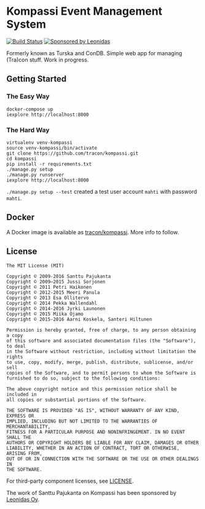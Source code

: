 # Kompassi Event Management System

[![Build Status](https://travis-ci.org/tracon/kompassi.svg?branch=master)](https://travis-ci.org/tracon/kompassi)
[![Sponsored by Leonidas](https://img.shields.io/badge/sponsored%20by-leonidas-blue.svg)](https://leonidasoy.fi/opensource)

Formerly known as Turska and ConDB. Simple web app for managing (Tra)con stuff. Work in progress.

## Getting Started

### The Easy Way

    docker-compose up
    iexplore http://localhost:8000

### The Hard Way

    virtualenv venv-kompassi
    source venv-kompassi/bin/activate
    git clone https://github.com/tracon/kompassi.git
    cd kompassi
    pip install -r requirements.txt
    ./manage.py setup
    ./manage.py runserver
    iexplore http://localhost:8000

`./manage.py setup --test` created a test user account `mahti` with password `mahti`.

## Docker

A Docker image is available as [tracon/kompassi](https://hub.docker.com/r/tracon/kompassi/). More info to follow.

## License

    The MIT License (MIT)

    Copyright © 2009-2016 Santtu Pajukanta
    Copyright © 2009–2015 Jussi Sorjonen
    Copyright © 2011 Petri Haikonen
    Copyright © 2012-2015 Meeri Panula
    Copyright © 2013 Esa Ollitervo
    Copyright © 2014 Pekka Wallendahl
    Copyright © 2014-2016 Jyrki Launonen
    Copyright © 2015 Miika Ojamo
    Copyright © 2015-2016 Aarni Koskela, Santeri Hiltunen

    Permission is hereby granted, free of charge, to any person obtaining a copy
    of this software and associated documentation files (the "Software"), to deal
    in the Software without restriction, including without limitation the rights
    to use, copy, modify, merge, publish, distribute, sublicense, and/or sell
    copies of the Software, and to permit persons to whom the Software is
    furnished to do so, subject to the following conditions:

    The above copyright notice and this permission notice shall be included in
    all copies or substantial portions of the Software.

    THE SOFTWARE IS PROVIDED "AS IS", WITHOUT WARRANTY OF ANY KIND, EXPRESS OR
    IMPLIED, INCLUDING BUT NOT LIMITED TO THE WARRANTIES OF MERCHANTABILITY,
    FITNESS FOR A PARTICULAR PURPOSE AND NONINFRINGEMENT. IN NO EVENT SHALL THE
    AUTHORS OR COPYRIGHT HOLDERS BE LIABLE FOR ANY CLAIM, DAMAGES OR OTHER
    LIABILITY, WHETHER IN AN ACTION OF CONTRACT, TORT OR OTHERWISE, ARISING FROM,
    OUT OF OR IN CONNECTION WITH THE SOFTWARE OR THE USE OR OTHER DEALINGS IN
    THE SOFTWARE.

For third-party component licenses, see [LICENSE](https://github.com/tracon/kompassi/blob/master/LICENSE.md).

The work of Santtu Pajukanta on Kompassi has been sponsored by [Leonidas Oy](https://leonidasoy.fi/opensource).
